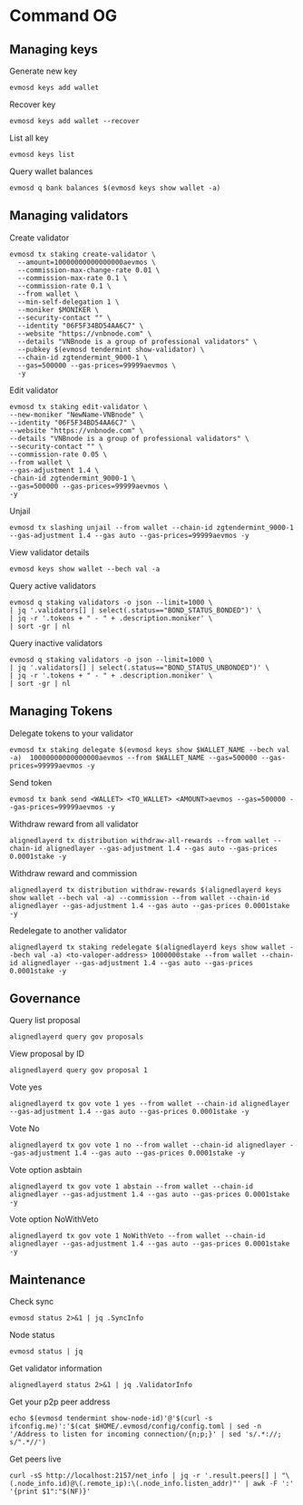 # Command OG

## Managing keys
Generate new key
```
evmosd keys add wallet
```
Recover key
```
evmosd keys add wallet --recover
```
List all key
```
evmosd keys list
```
Query wallet balances
```
evmosd q bank balances $(evmosd keys show wallet -a)
```

## Managing validators
Create validator
```
evmosd tx staking create-validator \
  --amount=10000000000000000aevmos \
  --commission-max-change-rate 0.01 \
  --commission-max-rate 0.1 \
  --commission-rate 0.1 \
  --from wallet \
  --min-self-delegation 1 \
  --moniker $MONIKER \
  --security-contact "" \
  --identity "06F5F34BD54AA6C7" \
  --website "https://vnbnode.com" \
  --details "VNBnode is a group of professional validators" \
  --pubkey $(evmosd tendermint show-validator) \
  --chain-id zgtendermint_9000-1 \
  --gas=500000 --gas-prices=99999aevmos \
  -y
```
Edit validator
```
evmosd tx staking edit-validator \
--new-moniker "NewName-VNBnode" \
--identity "06F5F34BD54AA6C7" \
--website "https://vnbnode.com" \
--details "VNBnode is a group of professional validators" \
--security-contact "" \
--commission-rate 0.05 \
--from wallet \
--gas-adjustment 1.4 \
-chain-id zgtendermint_9000-1 \
--gas=500000 --gas-prices=99999aevmos \
-y
```
Unjail
```
evmosd tx slashing unjail --from wallet --chain-id zgtendermint_9000-1 --gas-adjustment 1.4 --gas auto --gas-prices=99999aevmos -y
```
View validator details
```
evmosd keys show wallet --bech val -a
```
Query active validators
```
evmosd q staking validators -o json --limit=1000 \
| jq '.validators[] | select(.status=="BOND_STATUS_BONDED")' \
| jq -r '.tokens + " - " + .description.moniker' \
| sort -gr | nl
```
Query inactive validators
```
evmosd q staking validators -o json --limit=1000 \
| jq '.validators[] | select(.status=="BOND_STATUS_UNBONDED")' \
| jq -r '.tokens + " - " + .description.moniker' \
| sort -gr | nl
```

## Managing Tokens
Delegate tokens to your validator
```
evmosd tx staking delegate $(evmosd keys show $WALLET_NAME --bech val -a)  10000000000000000aevmos --from $WALLET_NAME --gas=500000 --gas-prices=99999aevmos -y
```
Send token
```
evmosd tx bank send <WALLET> <TO_WALLET> <AMOUNT>aevmos --gas=500000 --gas-prices=99999aevmos -y
```
Withdraw reward from all validator
```
alignedlayerd tx distribution withdraw-all-rewards --from wallet --chain-id alignedlayer --gas-adjustment 1.4 --gas auto --gas-prices 0.0001stake -y
```
Withdraw reward and commission
```
alignedlayerd tx distribution withdraw-rewards $(alignedlayerd keys show wallet --bech val -a) --commission --from wallet --chain-id alignedlayer --gas-adjustment 1.4 --gas auto --gas-prices 0.0001stake -y
```
Redelegate to another validator
```
alignedlayerd tx staking redelegate $(alignedlayerd keys show wallet --bech val -a) <to-valoper-address> 1000000stake --from wallet --chain-id alignedlayer --gas-adjustment 1.4 --gas auto --gas-prices 0.0001stake -y
```

## Governance
Query list proposal
```
alignedlayerd query gov proposals
```
View proposal by ID
```
alignedlayerd query gov proposal 1
```
Vote yes
```
alignedlayerd tx gov vote 1 yes --from wallet --chain-id alignedlayer --gas-adjustment 1.4 --gas auto --gas-prices 0.0001stake -y
```
Vote No
```
alignedlayerd tx gov vote 1 no --from wallet --chain-id alignedlayer --gas-adjustment 1.4 --gas auto --gas-prices 0.0001stake -y
```
Vote option asbtain
```
alignedlayerd tx gov vote 1 abstain --from wallet --chain-id alignedlayer --gas-adjustment 1.4 --gas auto --gas-prices 0.0001stake -y
```
Vote option NoWithVeto
```
alignedlayerd tx gov vote 1 NoWithVeto --from wallet --chain-id alignedlayer --gas-adjustment 1.4 --gas auto --gas-prices 0.0001stake -y
```

## Maintenance
Check sync
```
evmosd status 2>&1 | jq .SyncInfo
```
Node status
```
evmosd status | jq
```
Get validator information
```
alignedlayerd status 2>&1 | jq .ValidatorInfo
```
Get your p2p peer address
```
echo $(evmosd tendermint show-node-id)'@'$(curl -s ifconfig.me)':'$(cat $HOME/.evmosd/config/config.toml | sed -n '/Address to listen for incoming connection/{n;p;}' | sed 's/.*://; s/".*//')
```
Get peers live
```
curl -sS http://localhost:2157/net_info | jq -r '.result.peers[] | "\(.node_info.id)@\(.remote_ip):\(.node_info.listen_addr)"' | awk -F ':' '{print $1":"$(NF)}'
```




